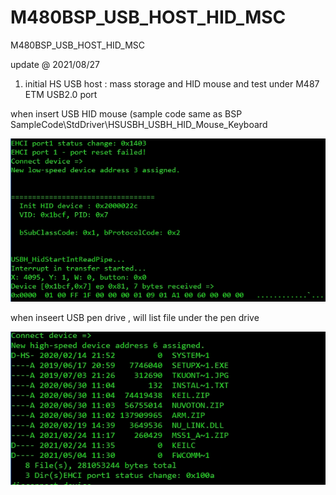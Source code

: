 # M480BSP_USB_HOST_HID_MSC
 M480BSP_USB_HOST_HID_MSC

update @ 2021/08/27

1. initial HS USB host : mass storage and HID mouse and test under M487 ETM USB2.0 port

when insert USB HID mouse (sample code same as BSP SampleCode\StdDriver\HSUSBH_USBH_HID_Mouse_Keyboard

![image](https://github.com/released/M480BSP_USB_HOST_HID_MSC/blob/main/HID.jpg)

when inseert USB pen drive , will list file under the pen drive

![image](https://github.com/released/M480BSP_USB_HOST_HID_MSC/blob/main/MSC.jpg)

